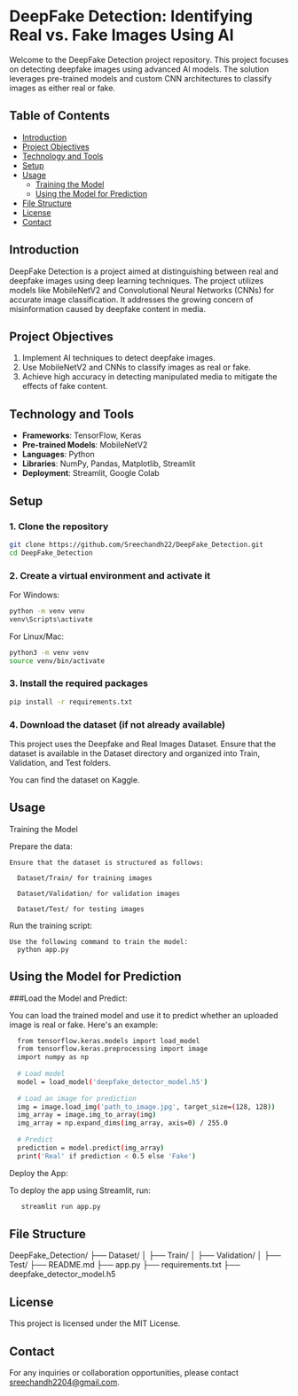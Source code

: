 # DeepFake Detection: Identifying Real vs. Fake Images Using AI

Welcome to the DeepFake Detection project repository. This project focuses on detecting deepfake images using advanced AI models. The solution leverages pre-trained models and custom CNN architectures to classify images as either real or fake. 

## Table of Contents

- [Introduction](#introduction)
- [Project Objectives](#project-objectives)
- [Technology and Tools](#technology-and-tools)
- [Setup](#setup)
- [Usage](#usage)
  - [Training the Model](#training-the-model)
  - [Using the Model for Prediction](#using-the-model-for-prediction)
- [File Structure](#file-structure)
- [License](#license)
- [Contact](#contact)

## Introduction

DeepFake Detection is a project aimed at distinguishing between real and deepfake images using deep learning techniques. The project utilizes models like MobileNetV2 and Convolutional Neural Networks (CNNs) for accurate image classification. It addresses the growing concern of misinformation caused by deepfake content in media.

## Project Objectives

1. Implement AI techniques to detect deepfake images.
2. Use MobileNetV2 and CNNs to classify images as real or fake.
3. Achieve high accuracy in detecting manipulated media to mitigate the effects of fake content.

## Technology and Tools

- **Frameworks**: TensorFlow, Keras
- **Pre-trained Models**: MobileNetV2
- **Languages**: Python
- **Libraries**: NumPy, Pandas, Matplotlib, Streamlit
- **Deployment**: Streamlit, Google Colab

## Setup

### 1. Clone the repository

```sh
git clone https://github.com/Sreechandh22/DeepFake_Detection.git
cd DeepFake_Detection
```
### 2. Create a virtual environment and activate it

For Windows:

```sh
python -m venv venv
venv\Scripts\activate
```

For Linux/Mac:

```sh
python3 -m venv venv
source venv/bin/activate
```

### 3. Install the required packages

```sh
pip install -r requirements.txt
```

### 4. Download the dataset (if not already available)

This project uses the Deepfake and Real Images Dataset. Ensure that the dataset is available in the Dataset directory and organized into Train, Validation, and Test folders.

You can find the dataset on Kaggle.


## Usage
  Training the Model

  
  Prepare the data:
  
    Ensure that the dataset is structured as follows:
    
      Dataset/Train/ for training images
  
      Dataset/Validation/ for validation images
      
      Dataset/Test/ for testing images
      
  
  Run the training script:

    Use the following command to train the model:
      python app.py


## Using the Model for Prediction
  
  ###Load the Model and Predict:

  You can load the trained model and use it to predict whether an uploaded image is real or fake. Here's an example:
   
  ```sh
    from tensorflow.keras.models import load_model
    from tensorflow.keras.preprocessing import image
    import numpy as np
    
    # Load model
    model = load_model('deepfake_detector_model.h5')
    
    # Load an image for prediction
    img = image.load_img('path_to_image.jpg', target_size=(128, 128))
    img_array = image.img_to_array(img)
    img_array = np.expand_dims(img_array, axis=0) / 255.0
    
    # Predict
    prediction = model.predict(img_array)
    print('Real' if prediction < 0.5 else 'Fake')
```

Deploy the App:

To deploy the app using Streamlit, run:

 ```sh
    streamlit run app.py
 ```

## File Structure

DeepFake_Detection/
├── Dataset/
│   ├── Train/
│   ├── Validation/
│   ├── Test/
├── README.md
├── app.py
├── requirements.txt
├── deepfake_detector_model.h5

## License

This project is licensed under the MIT License.

## Contact

For any inquiries or collaboration opportunities, please contact sreechandh2204@gmail.com.









